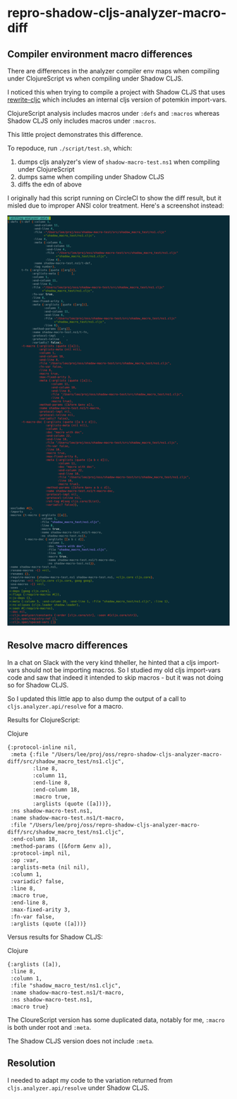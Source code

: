 # repro-shadow-cljs-analyzer-macro-diff

## Compiler environment macro differences
There are differences in the analyzer compiler env maps when compiling under 
ClojureScript vs when compiling under Shadow CLJS. 

I noticed this when trying to compile a project with Shadow CLJS that uses 
[rewrite-cljc](https://github.com/lread/rewrite-cljc-playground) 
which includes an internal cljs version of potemkin import-vars.

ClojureScript analysis includes macros under `:defs` and `:macros` whereas Shadow
CLJS only includes macros under `:macros`.

This little project demonstrates this difference.

To repoduce, run `./script/test.sh`, which:

1. dumps cljs analyzer's view of `shadow-macro-test.ns1` when compiling under ClojureScript
2. dumps same when compiling under Shadow CLJS
3. diffs the edn of above

I originally had this script running on CircleCI to show the diff result, but it misled due to 
improper ANSI color treatment. Here's a screenshot instead:

![screenshot](image/edn-diff.png)

## Resolve macro differences

In a chat on Slack with the very kind thheller, he hinted that a cljs import-vars should not be 
importing macros. So I studied my old cljs import-vars code and saw that indeed it intended to 
skip macros - but it was not doing so for Shadow CLJS.

So I updated this little app to also dump the output of a call to `cljs.analyzer.api/resolve` for a macro.

Results for ClojureScript:

Clojure
```
{:protocol-inline nil,
 :meta {:file "/Users/lee/proj/oss/repro-shadow-cljs-analyzer-macro-diff/src/shadow_macro_test/ns1.cljc",
        :line 8,
        :column 11,
        :end-line 8,
        :end-column 18,
        :macro true,
        :arglists (quote ([a]))},
 :ns shadow-macro-test.ns1,
 :name shadow-macro-test.ns1/t-macro,
 :file "/Users/lee/proj/oss/repro-shadow-cljs-analyzer-macro-diff/src/shadow_macro_test/ns1.cljc",
 :end-column 18,
 :method-params ([&form &env a]),
 :protocol-impl nil,
 :op :var,
 :arglists-meta (nil nil),
 :column 1,
 :variadic? false,
 :line 8,
 :macro true,
 :end-line 8,
 :max-fixed-arity 3,
 :fn-var false,
 :arglists (quote ([a]))}
```

Versus results for Shadow CLJS:

Clojure
```
{:arglists ([a]),
 :line 8,
 :column 1,
 :file "shadow_macro_test/ns1.cljc",
 :name shadow-macro-test.ns1/t-macro,
 :ns shadow-macro-test.ns1,
 :macro true}
```

The CloureScript version has some duplicated data, notably for me, `:macro` is both under root and `:meta`. 

The Shadow CLJS version does not include `:meta`. 

## Resolution
I needed to adapt my code to the variation returned from `cljs.analyzer.api/resolve` under Shadow CLJS.

